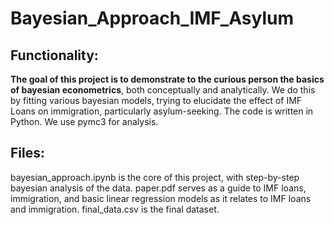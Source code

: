 # Bayesian_Approach_IMF_Asylum

## Functionality:
**The goal of this project is to demonstrate to the curious person the basics of bayesian econometrics**, both conceptually and analytically. We do this by fitting various bayesian models, trying to elucidate the effect of IMF Loans on immigration, particularly asylum-seeking. The code is written in Python. We use pymc3 for analysis.

## Files:
bayesian_approach.ipynb is the core of this project, with step-by-step bayesian analysis of the data. 
paper.pdf serves as a guide to IMF loans, immigration, and basic linear regression models as it relates to IMF loans and immigration.
final_data.csv is the final dataset.
